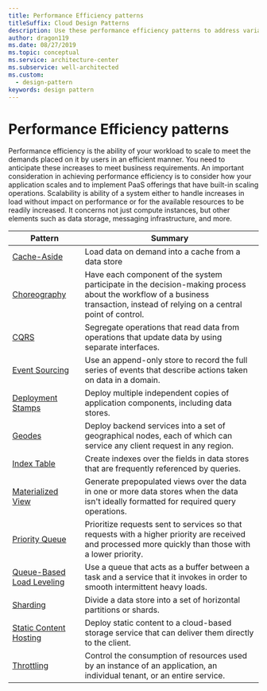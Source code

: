 ```yaml
---
title: Performance Efficiency patterns
titleSuffix: Cloud Design Patterns
description: Use these performance efficiency patterns to address variable workloads and peaks in activity for cloud applications.
author: dragon119
ms.date: 08/27/2019
ms.topic: conceptual
ms.service: architecture-center
ms.subservice: well-architected
ms.custom:
  - design-pattern
keywords: design pattern
---
```


# Performance Efficiency patterns

Performance efficiency is the ability of your workload to scale to meet the demands placed on it by users in an efficient manner. You need to anticipate these increases to meet business requirements. An important consideration in achieving performance efficiency is to consider how your application scales and to implement PaaS offerings that have built-in scaling operations. Scalability is ability of a system either to handle increases in load without impact on performance or for the available resources to be readily increased. It concerns not just compute instances, but other elements such as data storage, messaging infrastructure, and more. 

|                           Pattern                            |                                                                        Summary                                                                         |
|--------------------------------------------------------------|--------------------------------------------------------------------------------------------------------------------------------------------------------|
|               [Cache-Aside](../../patterns/cache-aside.md)               |                                                   Load data on demand into a cache from a data store                                                   |
| [Choreography](../../patterns/choreography.md) | Have each component of the system participate in the decision-making process about the workflow of a business transaction, instead of relying on a central point of control. |
|                      [CQRS](../../patterns/cqrs.md)                      |                           Segregate operations that read data from operations that update data by using separate interfaces.                           |
|            [Event Sourcing](../../patterns/event-sourcing.md)            |                     Use an append-only store to record the full series of events that describe actions taken on data in a domain.                      |
|         [Deployment Stamps](../../patterns/deployment-stamp.md)          |                                      Deploy multiple independent copies of application components, including data stores.                              |
| [Geodes](../../patterns/geodes.md) | Deploy backend services into a set of geographical nodes, each of which can service any client request in any region. |
|               [Index Table](../../patterns/index-table.md)               |                                Create indexes over the fields in data stores that are frequently referenced by queries.                                |
|         [Materialized View](../../patterns/materialized-view.md)         |       Generate prepopulated views over the data in one or more data stores when the data isn't ideally formatted for required query operations.        |
|            [Priority Queue](../../patterns/priority-queue.md)            | Prioritize requests sent to services so that requests with a higher priority are received and processed more quickly than those with a lower priority. |
| [Queue-Based Load Leveling](../../patterns/queue-based-load-leveling.md) |              Use a queue that acts as a buffer between a task and a service that it invokes in order to smooth intermittent heavy loads.               |
|                  [Sharding](../../patterns/sharding.md)                  |                                           Divide a data store into a set of horizontal partitions or shards.                                           |
|    [Static Content Hosting](../../patterns/static-content-hosting.md)    |                          Deploy static content to a cloud-based storage service that can deliver them directly to the client.                          |
|                [Throttling](../../patterns/throttling.md)                |                Control the consumption of resources used by an instance of an application, an individual tenant, or an entire service.                 |